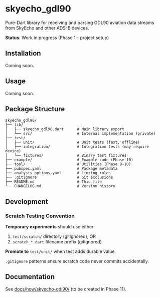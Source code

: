 # skyecho_gdl90

Pure-Dart library for receiving and parsing GDL90 aviation data streams from SkyEcho and other ADS-B devices.

**Status**: Work in progress (Phase 1 - project setup)

## Installation

Coming soon.

## Usage

Coming soon.

## Package Structure

```
skyecho_gdl90/
├── lib/
│   ├── skyecho_gdl90.dart      # Main library export
│   └── src/                    # Internal implementation (private)
├── test/
│   ├── unit/                   # Unit tests (fast, offline)
│   ├── integration/            # Integration tests (may require device)
│   └── fixtures/               # Binary test fixtures
├── example/                    # Example code (Phase 10)
├── tool/                       # Utilities (Phase 9-10)
├── pubspec.yaml                # Package metadata
├── analysis_options.yaml       # Linting rules
├── .gitignore                  # Git exclusions
├── README.md                   # This file
└── CHANGELOG.md                # Version history
```

## Development

### Scratch Testing Convention

**Temporary experiments** should use either:
1. `test/scratch/` directory (gitignored), OR
2. `scratch_*.dart` filename prefix (gitignored)

**Promote to** `test/unit/` when test adds durable value.

`.gitignore` patterns ensure scratch code never commits accidentally.

## Documentation

See [docs/how/skyecho-gdl90/](../../docs/how/skyecho-gdl90/) (to be created in Phase 11).
